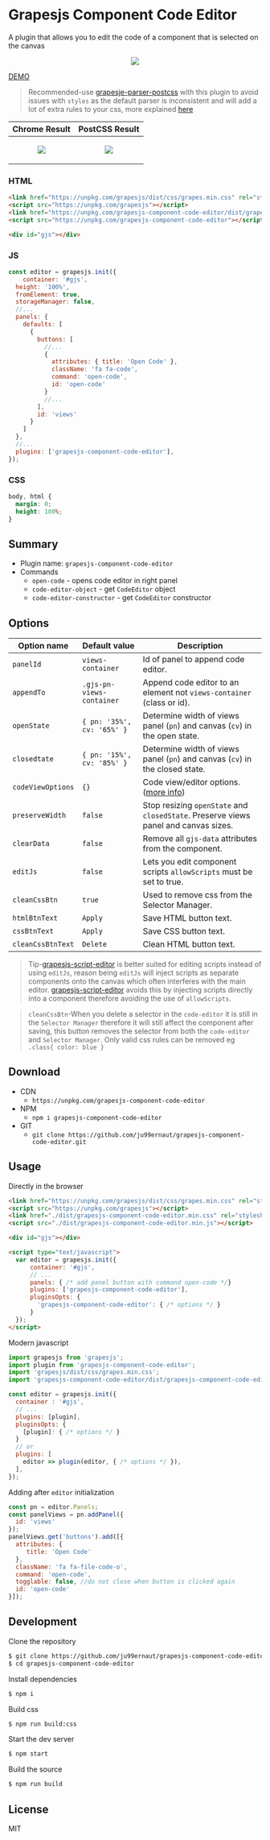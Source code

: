 # Grapesjs Component Code Editor

A plugin that allows you to edit the code of a component that is selected on the canvas

<p align="center">
 <img src="https://media.giphy.com/media/mDGcQfZdQGHUAhlLD7/giphy.gif">
</p>

[DEMO](https://codepen.io/ju99ernaut/pen/RwaqwPQ)

>Recommended-use [grapesje-parser-postcss](https://github.com/artf/grapesjs-parser-postcss) with this plugin to avoid issues with `styles` as the default parser is inconsistent and will add a lot of extra rules to your css, more explained [here](https://grapesjs.com/docs/guides/Custom-CSS-parser.html#cssom-results-are-inconsistent)

| Chrome Result | PostCSS Result |
|--------|---------|
|<p align="center"><img src="default.png"></p>|<p align="center"><img src="postcss.png"></p>|

### HTML
```html
<link href="https://unpkg.com/grapesjs/dist/css/grapes.min.css" rel="stylesheet">
<script src="https://unpkg.com/grapesjs"></script>
<link href="https://unpkg.com/grapesjs-component-code-editor/dist/grapesjs-component-code-editor.min.css" rel="stylesheet">
<script src="https://unpkg.com/grapesjs-component-code-editor"></script>

<div id="gjs"></div>
```

### JS
```js
const editor = grapesjs.init({
	container: '#gjs',
  height: '100%',
  fromElement: true,
  storageManager: false,
  //...
  panels: {
    defaults: [
      {
        buttons: [
          //...
          {
            attributes: { title: 'Open Code' },
            className: 'fa fa-code',
            command: 'open-code',
            id: 'open-code'
          }
          //...
        ],
        id: 'views'
      }
    ]
  },
  //...
  plugins: ['grapesjs-component-code-editor'],
});
```

### CSS
```css
body, html {
  margin: 0;
  height: 100%;
}
```


## Summary

* Plugin name: `grapesjs-component-code-editor`
* Commands
    * `open-code` - opens code editor in right panel
    * `code-editor-object` - get `CodeEditor` object
    * `code-editor-constructor` - get `CodeEditor` constructor


## Options

| Option name | Default value | Description |
| ----------- | ------------- | ----------- |
| `panelId` | `views-container` | Id of panel to append code editor. |
| `appendTo` | `.gjs-pn-views-container` | Append code editor to an element not `views-container` (class or id). |
| `openState` | `{ pn: '35%', cv: '65%' }` | Determine width of views panel (`pn`) and canvas (`cv`) in the open state. |
| `closedtate` | `{ pn: '15%', cv: '85%' }` | Determine width of views panel (`pn`) and canvas (`cv`) in the closed state. |
| `codeViewOptions` | `{}` | Code view/editor options. ([more info](https://github.com/artf/grapesjs/issues/324)) |
| `preserveWidth` | `false` | Stop resizing `openState` and `closedState`. Preserve views panel and canvas sizes. |
| `clearData` | `false` | Remove all `gjs-data` attributes from the component. |
| `editJs` | `false` | Lets you edit component scripts `allowScripts` must be set to true. |
| `cleanCssBtn` | `true` | Used to remove css from the Selector Manager. |
| `htmlBtnText` | `Apply` | Save HTML button text. |
| `cssBtnText` | `Apply` | Save CSS button text. |
| `cleanCssBtnText` | `Delete` | Clean HTML button text. |

>Tip-[grapesjs-script-editor](https://github.com/Ju99ernaut/grapesjs-script-editor) is better suited for editing scripts instead of using `editJs`, reason being `editJs` will inject scripts as separate components onto the canvas which often interferes with the main editor. [grapesjs-script-editor](https://github.com/Ju99ernaut/grapesjs-script-editor) avoids this by injecting scripts directly into a component therefore avoiding the use of `allowScripts`.

>`cleanCssBtn`-When you delete a selector in the `code-editor` it is still in the `Selector Manager` therefore it will still affect the component after saving, this button removes the selector from both the `code-editor` and `Selector Manager`. Only valid css rules can be removed eg `.class{ color: blue }`

## Download

* CDN
  * `https://unpkg.com/grapesjs-component-code-editor`
* NPM
  * `npm i grapesjs-component-code-editor`
* GIT
  * `git clone https://github.com/ju99ernaut/grapesjs-component-code-editor.git`



## Usage

Directly in the browser
```html
<link href="https://unpkg.com/grapesjs/dist/css/grapes.min.css" rel="stylesheet"/>
<script src="https://unpkg.com/grapesjs"></script>
<link href="./dist/grapesjs-component-code-editor.min.css" rel="stylesheet">
<script src="./dist/grapesjs-component-code-editor.min.js"></script>

<div id="gjs"></div>

<script type="text/javascript">
  var editor = grapesjs.init({
      container: '#gjs',
      // ...
      panels: { /* add panel button with command open-code */}
      plugins: ['grapesjs-component-code-editor'],
      pluginsOpts: {
        'grapesjs-component-code-editor': { /* options */ }
      }
  });
</script>
```

Modern javascript
```js
import grapesjs from 'grapesjs';
import plugin from 'grapesjs-component-code-editor';
import 'grapesjs/dist/css/grapes.min.css';
import 'grapesjs-component-code-editor/dist/grapesjs-component-code-editor.min.css';

const editor = grapesjs.init({
  container : '#gjs',
  // ...
  plugins: [plugin],
  pluginsOpts: {
    [plugin]: { /* options */ }
  }
  // or
  plugins: [
    editor => plugin(editor, { /* options */ }),
  ],
});
```

Adding after `editor` initialization
```js
const pn = editor.Panels;
const panelViews = pn.addPanel({
  id: 'views'
});
panelViews.get('buttons').add([{
  attributes: {
     title: 'Open Code'
  },
  className: 'fa fa-file-code-o',
  command: 'open-code',
  togglable: false, //do not close when button is clicked again
  id: 'open-code'
}]);
```



## Development

Clone the repository

```sh
$ git clone https://github.com/ju99ernaut/grapesjs-component-code-editor.git
$ cd grapesjs-component-code-editor
```

Install dependencies

```sh
$ npm i
```

Build css

```sh
$ npm run build:css
```

Start the dev server

```sh
$ npm start
```

Build the source

```sh
$ npm run build
```



## License

MIT
